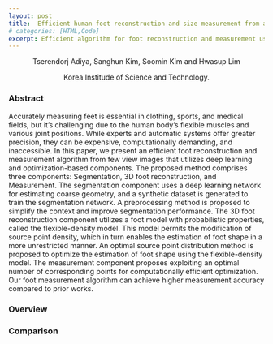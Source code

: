 ```yaml
---
layout: post
title:  Efficient human foot reconstruction and size measurement from a few color images
# categories: [HTML,Code]
excerpt: Efficient algorithm for foot reconstruction and measurement using deep learning and optimization-based components.
---
```


<p style="text-align:center">Tserendorj Adiya, Sanghun Kim, Soomin Kim and Hwasup Lim</p>
<p style="text-align:center">Korea Institude of Science and Technology.</p>

<!-- <img src="../images/frnm_main.gif" alt="frnm main" /> -->

<h3>Abstract</h3>

Accurately measuring feet is essential in clothing, sports, and medical fields, but it’s challenging due to the human body’s flexible muscles and various joint positions. While experts and automatic systems offer greater precision, they can be expensive, computationally demanding, and inaccessible. In this paper, we present an efficient foot reconstruction and measurement algorithm from few view images that utilizes deep learning and optimization-based components. The proposed method comprises three components: Segmentation, 3D foot reconstruction, and Measurement. The segmentation component uses a deep learning network for estimating coarse geometry, and a synthetic dataset is generated to train the segmentation network. A preprocessing method is proposed to simplify the context and improve segmentation performance. The 3D foot reconstruction component utilizes a foot model with probabilistic properties, called the flexible-density model. This model permits the modification of source point density, which in turn enables the estimation of foot shape in a more unrestricted manner. An optimal source point distribution method is proposed to optimize the estimation of foot shape using the flexible-density model. The measurement component proposes exploiting an optimal number of corresponding points for computationally efficient optimization. Our foot measurement algorithm can achieve higher measurement accuracy compared to prior works.

<h3>Overview</h3>


<h3>Comparison</h3>
<!-- <img src="../images/frnm_comp_1.gif" alt="single image comp 1" />
<img src="../images/frnm_comp_2.gif" alt="single image comp 2" />
<img src="../images/frnm_comp_3.gif" alt="single image comp 3" /> -->
